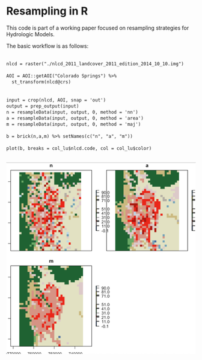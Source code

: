 # Resampling in R

This code is part of a working paper focused on resampling strategies for Hydrologic Models.

The basic workflow is as follows:

```{r}

nlcd = raster("./nlcd_2011_landcover_2011_edition_2014_10_10.img")

AOI = AOI::getAOI("Colorado Springs") %>%
  st_transform(nlcd@crs)


input = crop(nlcd, AOI, snap = 'out')
output = prep_output(input)
n = resampleData(input, output, 0, method = 'nn')
a = resampleData(input, output, 0, method = 'area')
m = resampleData(input, output, 0, method = 'maj')

b = brick(n,a,m) %>% setNames(c("n", "a", "m"))

plot(b, breaks = col_lu$nlcd.code, col = col_lu$color)


```
![](./man/figures/readme.png)


